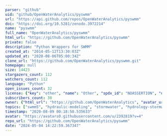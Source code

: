 ```yaml
---
parser: "github"
uid: "github/OpenWaterAnalytics/pyswmm"
url: "https://api.github.com/repos/OpenWaterAnalytics/pyswmm"
doi: "https://doi.org/10.5281/zenodo.3972214"
name: "pyswmm"
full_name: "OpenWaterAnalytics/pyswmm"
html_url: "https://github.com/OpenWaterAnalytics/pyswmm"
private: false
description: "Python Wrappers for SWMM"
created_at: "2014-05-12T13:30:03Z"
updated_at: "2020-08-06T05:00:34Z"
clone_url: "https://github.com/OpenWaterAnalytics/pyswmm.git"
homepage: null
size: 14423
stargazers_count: 112
watchers_count: 112
language: "Python"
open_issues_count: 32
license: {"key": "other", "name": "Other", "spdx_id": "NOASSERTION", "url": null, "node_id": "MDc6TGljZW5zZTA="}
subscribers_count: 30
owner: {"html_url": "https://github.com/OpenWaterAnalytics", "avatar_url": "https://avatars0.githubusercontent.com/u/2392819?v=4", "login": "OpenWaterAnalytics", "type": "Organization"}
topics: ["swmm5", "hydraulic-modeling", "stormwater", "hydrology-stormwater-analysis", "python", "swmm"]
timestamp: "2020-08-09 00:18:50.535633"
avatar: "https://avatars0.githubusercontent.com/u/2392819?v=4"
repo_url: "https://github.com/OpenWaterAnalytics/pyswmm"
date: "2024-05-04 14:22:59.367347"
---
```

